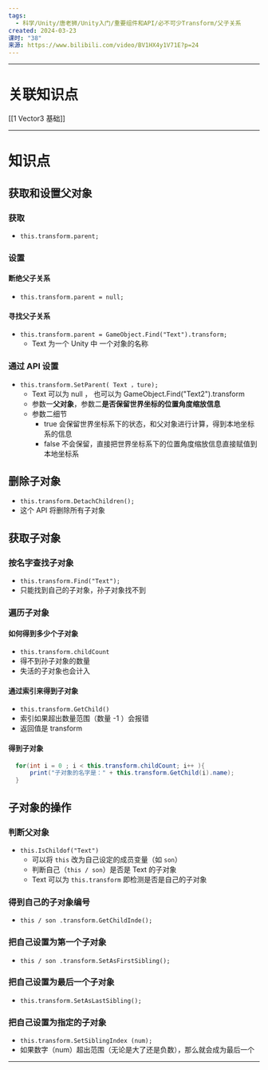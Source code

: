 ```yaml
---
tags:
  - 科学/Unity/唐老狮/Unity入门/重要组件和API/必不可少Transform/父子关系
created: 2024-03-23
课时: "38"
来源: https://www.bilibili.com/video/BV1HX4y1V71E?p=24
---
```


---
# 关联知识点

[[1 Vector3 基础]]

---
# 知识点

## 获取和设置父对象

### 获取
- `this.transform.parent;`
### 设置

#### 断绝父子关系

- `this.transform.parent = null;`
#### 寻找父子关系

- `this.transform.parent = GameObject.Find("Text").transform;`
	- Text 为一个 Unity 中 一个对象的名称
### 通过 API 设置

- `this.transform.SetParent( Text ，ture);`
	- Text 可以为 null ， 也可以为 GameObject.Find("Text2").transform 
	- 参数一**父对象**，参数二**是否保留世界坐标的位置角度缩放信息**
	- 参数二细节
		- true 会保留世界坐标系下的状态，和父对象进行计算，得到本地坐标系的信息
		- false 不会保留，直接把世界坐标系下的位置角度缩放信息直接赋值到本地坐标系
## 删除子对象

- `this.transform.DetachChildren();`
- 这个 API 将删除所有子对象
## 获取子对象

### 按名字查找子对象

- `this.transform.Find("Text");`
- 只能找到自己的子对象，孙子对象找不到
### 遍历子对象

#### 如何得到多少个子对象

- `this.transform.childCount`
- 得不到孙子对象的数量
- 失活的子对象也会计入
#### 通过索引来得到子对象

- `this.transform.GetChild()`
- 索引如果超出数量范围（数量 -1 ）会报错
- 返回值是 transform
#### 得到子对象

```C#
  for(int i = 0 ; i < this.transform.childCount; i++ ){
	  print("子对象的名字是：" + this.transform.GetChild(i).name);
  }
```
## 子对象的操作

### 判断父对象

- `this.IsChildof("Text")`
	- 可以将 `this` 改为自己设定的成员变量（如 `son`）
	- 判断自己（`this / son`）是否是 Text 的子对象
	- Text 可以为 `this.transform` 即检测是否是自己的子对象
### 得到自己的子对象编号

- `this / son .transform.GetChildInde();`
### 把自己设置为第一个子对象

- `this / son .transform.SetAsFirstSibling();`
### 把自己设置为最后一个子对象

- `this.transform.SetAsLastSibling();`
### 把自己设置为指定的子对象

- `this.transform.SetSiblingIndex (num);`
- 如果数字（num）超出范围（无论是大了还是负数），那么就会成为最后一个

---

